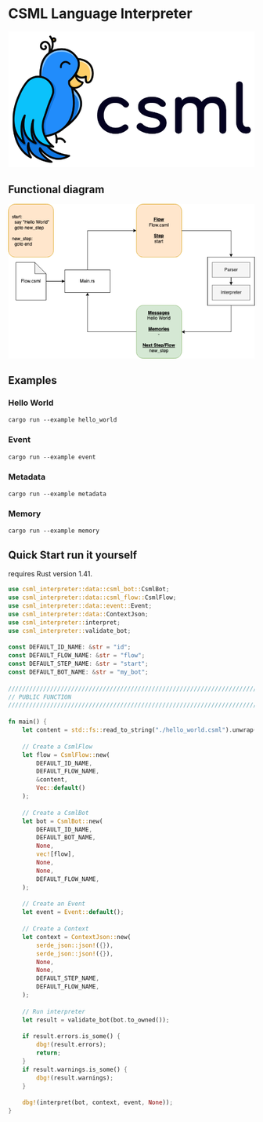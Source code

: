 # CSML Language Interpreter

![CSML logo](../images/csml-horizontal-whitebg-v3.png)

## Functional diagram

![diagram](../images/csml-interpreter.png)

## Examples

### Hello World

    cargo run --example hello_world

### Event

    cargo run --example event

### Metadata

    cargo run --example metadata

### Memory

    cargo run --example memory

## Quick Start run it yourself

 requires Rust version 1.41.

```rust
use csml_interpreter::data::csml_bot::CsmlBot;
use csml_interpreter::data::csml_flow::CsmlFlow;
use csml_interpreter::data::event::Event;
use csml_interpreter::data::ContextJson;
use csml_interpreter::interpret;
use csml_interpreter::validate_bot;

const DEFAULT_ID_NAME: &str = "id";
const DEFAULT_FLOW_NAME: &str = "flow";
const DEFAULT_STEP_NAME: &str = "start";
const DEFAULT_BOT_NAME: &str = "my_bot";

////////////////////////////////////////////////////////////////////////////////
// PUBLIC FUNCTION
////////////////////////////////////////////////////////////////////////////////

fn main() {
    let content = std::fs::read_to_string("./hello_world.csml").unwrap();

    // Create a CsmlFlow
    let flow = CsmlFlow::new(
        DEFAULT_ID_NAME,
        DEFAULT_FLOW_NAME,
        &content,
        Vec::default()
    );

    // Create a CsmlBot
    let bot = CsmlBot::new(
        DEFAULT_ID_NAME,
        DEFAULT_BOT_NAME,
        None,
        vec![flow],
        None,
        None,
        DEFAULT_FLOW_NAME,
    );

    // Create an Event
    let event = Event::default();

    // Create a Context
    let context = ContextJson::new(
        serde_json::json!({}),
        serde_json::json!({}),
        None,
        None,
        DEFAULT_STEP_NAME,
        DEFAULT_FLOW_NAME,
    );

    // Run interpreter
    let result = validate_bot(bot.to_owned());

    if result.errors.is_some() {
        dbg!(result.errors);
        return;
    }
    if result.warnings.is_some() {
        dbg!(result.warnings);
    }

    dbg!(interpret(bot, context, event, None));
}
```
